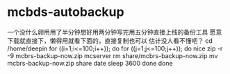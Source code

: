 # mcbds-autobackup
一个没什么卵用用了半分钟想好用两分钟写完用五分钟直接上线的备份工具
愿意下载就直接下，懒得用就看下面的，直接复制也可以
估计没人看不懂吧？
cd /home/deepin
for ((i=1;i<=100;i++));
do
for ((j=1;j<=100;j++));
do
nice zip -r -9 mcbrs-backup-now.zip mcserver
rm share/mcbrs-backup-now.zip
mv mcbrs-backup-now.zip share
date
sleep 3600
done
done

